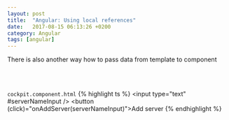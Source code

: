 ```yaml
---
layout: post
title:  "Angular: Using local references"
date:   2017-08-15 06:13:26 +0200
category: Angular
tags: [angular]
---
```


There is also another way how to pass data from template to component


<br /><br />

`cockpit.component.html`
{% highlight ts %}
<input type="text" #serverNameInput />
<button (click)="onAddServer(serverNameInput)">Add server</button>
{% endhighlight %}


